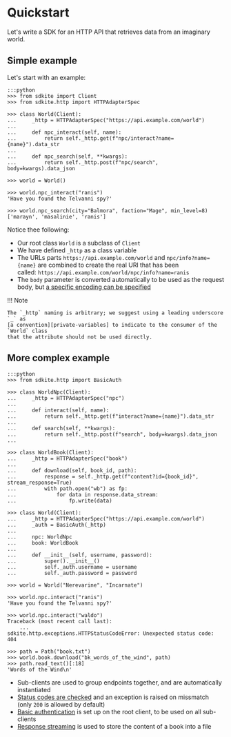 # Quickstart

Let's write a SDK for an HTTP API that retrieves data from an imaginary world.

## Simple example

Let's start with an example:

    :::python
    >>> from sdkite import Client
    >>> from sdkite.http import HTTPAdapterSpec

    >>> class World(Client):
    ...     _http = HTTPAdapterSpec("https://api.example.com/world")
    ...
    ...     def npc_interact(self, name):
    ...         return self._http.get(f"npc/interact?name={name}").data_str
    ...
    ...     def npc_search(self, **kwargs):
    ...         return self._http.post(f"npc/search", body=kwargs).data_json

    >>> world = World()

    >>> world.npc_interact("ranis")
    'Have you found the Telvanni spy?'

    >>> world.npc_search(city="Balmora", faction="Mage", min_level=8)
    ['marayn', 'masalinie', 'ranis']

Notice thee following:

- Our root class `World` is a subclass of `Client`
- We have defined `_http` as a class variable
- The URLs parts `https://api.example.com/world` and `npc/info?name={name}` are combined
  to create the real URl that has been
  called: `https://api.example.com/world/npc/info?name=ranis`
- The `body` parameter is converted automatically to be used as the request body, but
  [a specific encoding can be specified](http_request.md)

!!! Note

    The `_http` naming is arbitrary; we suggest using a leading underscore `_` as
    [a convention][private-variables] to indicate to the consumer of the `World` class
    that the attribute should not be used directly.

[private-variables]: https://docs.python.org/3/tutorial/classes.html#private-variables

## More complex example

    :::python
    >>> from sdkite.http import BasicAuth

    >>> class WorldNpc(Client):
    ...     _http = HTTPAdapterSpec("npc")
    ...
    ...     def interact(self, name):
    ...         return self._http.get(f"interact?name={name}").data_str
    ...
    ...     def search(self, **kwargs):
    ...         return self._http.post(f"search", body=kwargs).data_json
    ...

    >>> class WorldBook(Client):
    ...     _http = HTTPAdapterSpec("book")
    ...
    ...     def download(self, book_id, path):
    ...         response = self._http.get(f"content?id={book_id}", stream_response=True)
    ...         with path.open("wb") as fp:
    ...             for data in response.data_stream:
    ...                 fp.write(data)

    >>> class World(Client):
    ...     _http = HTTPAdapterSpec("https://api.example.com/world")
    ...     _auth = BasicAuth(_http)
    ...
    ...     npc: WorldNpc
    ...     book: WorldBook
    ...
    ...     def __init__(self, username, password):
    ...         super().__init__()
    ...         self._auth.username = username
    ...         self._auth.password = password

    >>> world = World("Nerevarine", "Incarnate")

    >>> world.npc.interact("ranis")
    'Have you found the Telvanni spy?'

    >>> world.npc.interact("waldo")
    Traceback (most recent call last):
        ...
    sdkite.http.exceptions.HTTPStatusCodeError: Unexpected status code: 404

    >>> path = Path("book.txt")
    >>> world.book.download("bk_words_of_the_wind", path)
    >>> path.read_text()[:18]
    'Words of the Wind\n'

- Sub-clients are used to group endpoints together, and are automatically instantiated
- [Status codes are checked](http_request.md#expected-status-codes) and an exception is
  raised on missmatch (only `200` is allowed by default)
- [Basic authentication](http_auth.md) is set up on the root client, to be used on all
  sub-clients
- [Response streaming](http_request.md#stream-mode) is used to store the content of a
  book into a file

